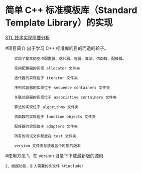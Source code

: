 简单 C++ 标准模板库（Standard Template Library）的实现
==========================
[STL 技术实现简要分析](http://blog.csdn.net/chengonghao/article/category/6216131 "CSDN")

#项目简介
        出于学习 C++ 标准库的目的而造的轮子。
        
        实现了基本的空间配置器、迭代器、容器、算法、仿函数、配接器。
        
        空间配置器的实现 allocator 文件夹
        
        迭代器的实现位于 iterator 文件夹
        
        序列式容器的实现位于 sequence containers 文件夹
        
        关联式容器的实现位于 associative containers 文件夹
        
        算法的实现位于 algorithms 文件夹
        
        仿函数的实现位于 function objects 文件夹
        
        配接器的实现位于 adapters 文件夹
        
        所有的测试文件都放在 test 文件夹
        
        version 文件夹存放着各个时期的版本


#使用方法
    1、在 version 目录下下载最新版的源码
    
    2、根据功能，引入需要的头文件（#include）


